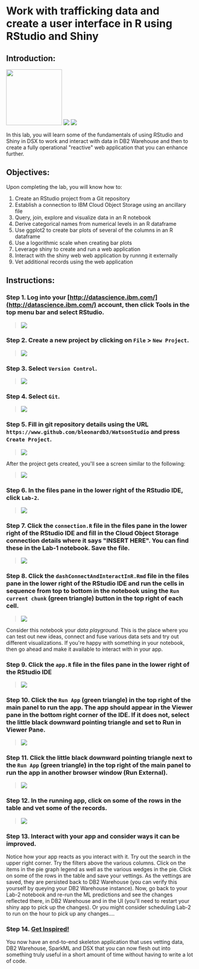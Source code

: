 # Work with trafficking data and create a user interface in R using RStudio and Shiny

## Introduction:

[<img src="https://github.com/jpatter/LMCO/blob/master/Lab-1/images/DB2Warehouse.png" height="150"/>](https://www.ibm.com/analytics/us/en/technology/cloud-data-services/dashdb/) [<img src="https://raw.githubusercontent.com/Davin-IBM/Proof-of-Technology/master/DSX/images/RStudio2.png"/>](https://www.rstudio.com/) [<img src="https://raw.githubusercontent.com/Davin-IBM/Proof-of-Technology/master/DSX/images/shiny.png"/>](https://shiny.rstudio.com/)

In this lab, you will learn some of the fundamentals of using RStudio and Shiny in DSX to work and interact with data in DB2 Warehouse and then to create a fully operational "reactive" web application that you can enhance further.

## Objectives:

Upon completing the lab, you will know how to:

1. Create an RStudio project from a Git repository
1. Establish a connection to IBM Cloud Object Storage using an ancillary file
1. Query, join, explore and visualize data in an R notebook
1. Derive categorical names from numerical levels in an R dataframe
1. Use ggplot2 to create bar plots of several of the columns in an R dataframe
1. Use a logorithmic scale when creating bar plots
1. Leverage shiny to create and run a web application
1. Interact with the shiny web web application by runnng it externally
1. Vet additional records using the web application

## Instructions:

### Step 1.  Log into your [http://datascience.ibm.com/](http://datascience.ibm.com/) account, then click Tools in the top menu bar and select RStudio.

> <img src="https://github.com/bleonardb3/WatsonStudio/blob/master/Lab-2/images/Select%20RStudio.png"/>

### Step 2.  Create a new project by clicking on `File` > `New Project`.

> <img src="https://github.com/bleonardb3/WatsonStudio/blob/master/Lab-2/images/File%20New%20Project.png"/>

### Step 3.  Select `Version Control`.
> <img src="https://github.com/bleonardb3/WatsonStudio/blob/master/Lab-2/images/Select%20Version%20Control.png"/>

### Step 4.  Select `Git`.
> <img src="https://github.com/bleonardb3/WatsonStudio/blob/master/Lab-2/images/Select%20Git.png"/>

### Step 5.  Fill in git repository details using the URL `https://www.github.com/bleonardb3/WatsonStudio` and press `Create Project`.
> <img src="https://github.com/bleonardb3/WatsonStudio/blob/master/Lab-2/images/Create%20R%20Project.png"/>

After the project gets created, you'll see a screen similar to the following:

> <img src="https://github.com/bleonardb3/WatsonStudio/blob/master/Lab-2/images/RStudio.png"/>

### Step 6.  In the files pane in the lower right of the RStudio IDE, click `Lab-2`.
> <img src="https://github.com/bleonardb3/WatsonStudio/blob/master/Lab-2/images/Select%20Lab-2.png"/>

### Step 7.  Click the `connection.R` file in the files pane in the lower right of the RStudio IDE and fill in the Cloud Object Storage connection details where it says "INSERT HERE". You can find these in the Lab-1 notebook. Save the file.
> <img src="https://github.com/bleonardb3/WatsonStudio/blob/master/Lab-2/images/Insert%20Credentials.png"/>

### Step 8.  Click the `dashConnectAndInteractInR.Rmd` file in the files pane in the lower right of the RStudio IDE and run the cells in sequence from top to bottom in the notebook using the `Run current chunk` (green triangle) button in the top right of each cell.
> <img src="https://github.com/bleonardb3/WatsonStudio/blob/master/Lab-2/images/Select%20Notebook%20and%20Run%20Chunk.png"/>

Consider this notebook your *data playground*.  This is the place where you can test out new ideas, connect and fuse various data sets and try out different visualizations.  If you're happy with something in your notebook, then go ahead and make it available to interact with in your app.

### Step 9.  Click the `app.R` file in the files pane in the lower right of the RStudio IDE
> <img src="https://raw.githubusercontent.com/Davin-IBM/Proof-of-Technology/master/DSX/Lab-3/images/RStudio-lab3-shiny-app.png"/>

### Step 10.  Click the `Run App` (green triangle) in the top right of the main panel to run the app.  The app should appear in the Viewer pane in the bottom right corner of the IDE.  If it does not, select the little black downward pointing triangle and set to Run in Viewer Pane.
> <img src="https://raw.githubusercontent.com/Davin-IBM/Proof-of-Technology/master/DSX/Lab-3/images/RStudio-lab3-app-viewer.png"/>

### Step 11.  Click the little black downward pointing triangle next to the  `Run App` (green triangle) in the top right of the main panel to run the app in another browser window (Run External).
> <img src="https://raw.githubusercontent.com/Davin-IBM/Proof-of-Technology/master/DSX/Lab-3/images/RStudio-lab3-app-external.png"/>

### Step 12.  In the running app, click on some of the rows in the table and vet some of the records.
> <img src="https://raw.githubusercontent.com/Davin-IBM/Proof-of-Technology/master/DSX/Lab-3/images/RStudio-lab3-vet-records.png"/>

### Step 13.  Interact with your app and consider ways it can be improved.

Notice how your app reacts as you interact with it.  Try out the search in the upper right corner.  Try the filters above the various columns.  Click on the items in the pie graph legend as well as the various wedges in the pie.   Click on some of the rows in the table and save your vettings.  As the vettings are saved, they are persisted back to DB2 Warehouse (you can verify this yourself by queying your DB2 Warehouse instance).  Now, go back to your Lab-2 notebook and re-run the ML predictions and see the changes reflected there, in DB2 Warehouse and in the UI (you'll need to restart your shiny app to pick up the changes).   Or you might consider scheduling Lab-2 to run on the hour to pick up any changes....

### Step 14.  [Get Inspired!](https://shiny.rstudio.com/gallery/)

You now have an end-to-end skeleton application that uses vetting data, DB2 Warehouse, SparkML and DSX that you can now flesh out into something truly useful in a short amount of time without having to write a lot of code.

